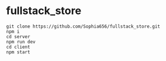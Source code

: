 # fullstack_store

    git clone https://github.com/Sophia656/fullstack_store.git
    npm i
    cd server
    npm run dev
    cd client
    npm start
